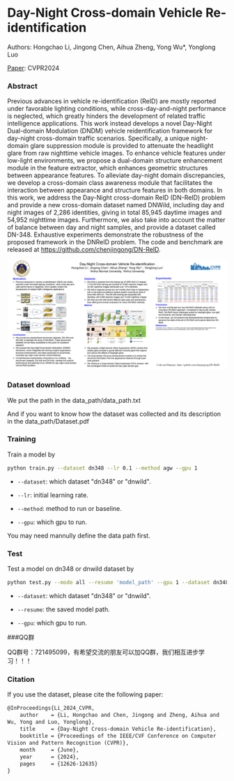 # Day-Night Cross-domain Vehicle Re-identification
Authors: Hongchao Li, Jingong Chen, Aihua Zheng, Yong Wu*, Yonglong Luo

[Paper](https://openaccess.thecvf.com/content/CVPR2024/papers/Li_Day-Night_Cross-domain_Vehicle_Re-identification_CVPR_2024_paper.pdf): CVPR2024

### Abstract
 Previous advances in vehicle re-identification (ReID) are mostly reported under favorable lighting conditions, while cross-day-and-night performance is neglected, which greatly hinders the development of related traffic intelligence applications. This work instead develops a novel Day-Night Dual-domain Modulation (DNDM) vehicle reidentification framework for day-night cross-domain traffic scenarios. Specifically, a unique night-domain glare suppression module is provided to attenuate the headlight glare from raw nighttime vehicle images. To enhance vehicle features under low-light environments, we propose a dual-domain structure enhancement module in the feature extractor, which enhances geometric structures between appearance features. To alleviate day-night domain discrepancies, we develop a cross-domain class awareness module that facilitates the interaction between appearance and structure features in both domains. In this work, we address the Day-Night cross-domain ReID (DN-ReID) problem and provide a new cross-domain dataset named DNWild, including day and night images of 2,286 identities, giving in total 85,945 daytime images and 54,952 nighttime images. Furthermore, we also take into account the matter of balance between day and night samples, and provide a dataset called DN-348. Exhaustive experiments demonstrate the robustness of the proposed framework in the DNReID problem. The code and benchmark are released at https://github.com/chenjingong/DN-ReID.

![image](https://github.com/chenjingong/DN-ReID/blob/main/img/Poster.png)


 ### Dataset download
 We put the path in the data_path/data_path.txt
 
And if you want to know how the dataset was collected and its description in the data_path/Dataset.pdf

 ### Training

   Train a model by
  ```bash
python train.py --dataset dn348 --lr 0.1 --method agw --gpu 1
```

  - `--dataset`: which dataset "dn348" or "dnwild".

  - `--lr`: initial learning rate.
  
  -  `--method`: method to run or baseline.
  
  - `--gpu`:  which gpu to run.

You may need mannully define the data path first.

 ### Test

 Test a model on dn348 or dnwild dataset by 
  ```bash
python test.py --mode all --resume 'model_path' --gpu 1 --dataset dn348
```
  - `--dataset`: which dataset "dn348" or "dnwild".
  
  - `--resume`: the saved model path.
  
  - `--gpu`:  which gpu to run.

###QQ群

QQ群号：721495099，有希望交流的朋友可以加QQ群，我们相互进步学习！！！


### Citation
If you use the dataset, please cite the following paper:
```
@InProceedings{Li_2024_CVPR,
    author    = {Li, Hongchao and Chen, Jingong and Zheng, Aihua and Wu, Yong and Luo, Yonglong},
    title     = {Day-Night Cross-domain Vehicle Re-identification},
    booktitle = {Proceedings of the IEEE/CVF Conference on Computer Vision and Pattern Recognition (CVPR)},
    month     = {June},
    year      = {2024},
    pages     = {12626-12635}
}
```
